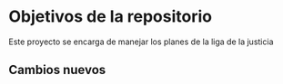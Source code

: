 # Objetivos de la repositorio

Este proyecto se encarga de manejar los planes de la liga de la justicia

## Cambios nuevos